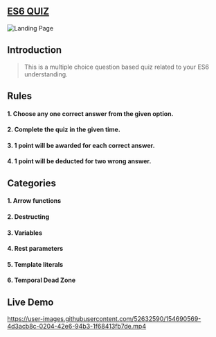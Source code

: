  ## [ES6 QUIZ](https://es6quiz.netlify.app/)

![Landing Page](https://user-images.githubusercontent.com/52632590/154688698-31a35267-2804-44e1-bff5-5d1e4458b957.png)

## Introduction
> This is a multiple choice question based quiz related to your ES6 understanding.

## Rules
#### 1. Choose any one correct answer from the given option.
#### 2. Complete the quiz in the given time.
#### 3. 1 point will be awarded for each correct answer.
#### 4. 1 point will be deducted for two wrong answer.

## Categories
#### 1. Arrow functions
#### 2. Destructing
#### 3. Variables
#### 4. Rest parameters
#### 5. Template literals
#### 6. Temporal Dead Zone

## Live Demo

https://user-images.githubusercontent.com/52632590/154690569-4d3acb8c-0204-42e6-94b3-1f68413fb7de.mp4
